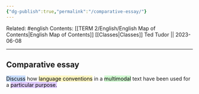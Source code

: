 ```yaml
---
{"dg-publish":true,"permalink":"/comparative-essay/"}
---
```


Related: #english
Contents: [[TERM 2/English/English Map of Contents\|English Map of Contents]]
[[Classes\|Classes]]
Ted Tudor || 2023-06-08
***
## Comparative essay 
<mark style="background: #ADCCFFA6;">Discuss</mark> how <mark style="background: #FFF3A3A6;">language conventions</mark> in a <mark style="background: #BBFABBA6;">multimodal</mark> text have been used for a <mark style="background: #D2B3FFA6;">particular purpose.</mark> 
